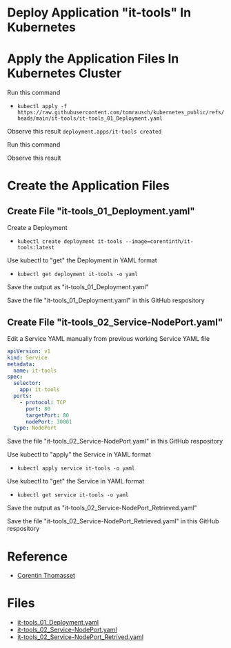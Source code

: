 # Deploy Application "it-tools" In Kubernetes

# Apply the Application Files In Kubernetes Cluster
Run this command
- ```kubectl apply -f https://raw.githubusercontent.com/tomrausch/kubernetes_public/refs/heads/main/it-tools/it-tools_01_Deployment.yaml```

Observe this result
```deployment.apps/it-tools created```

Run this command

Observe this result


# Create the Application Files
## Create File "it-tools_01_Deployment.yaml"
Create a Deployment
- ```kubectl create deployment it-tools --image=corentinth/it-tools:latest```

Use kubectl to "get" the Deployment in YAML format
- ```kubectl get deployment it-tools -o yaml```

Save the output as "it-tools_01_Deployment.yaml"

Save the file "it-tools_01_Deployment.yaml" in this GitHub respository

## Create File "it-tools_02_Service-NodePort.yaml"
Edit a Service YAML manually from previous working Service YAML file
```yaml
apiVersion: v1
kind: Service
metadata:
  name: it-tools
spec:
  selector:
    app: it-tools
  ports:
    - protocol: TCP
      port: 80
      targetPort: 80
      nodePort: 30001   
  type: NodePort
```

Save the file "it-tools_02_Service-NodePort.yaml" in this GitHub respository

Use kubectl to "apply" the Service in YAML format
- ```kubectl apply service it-tools -o yaml```

Use kubectl to "get" the Service in YAML format
- ```kubectl get service it-tools -o yaml```

Save the output as "it-tools_02_Service-NodePort_Retrieved.yaml"

Save the file "it-tools_02_Service-NodePort_Retrieved.yaml" in this GitHub respository

# Reference
- [Corentin Thomasset](https://corentin.tech/)

# Files
- [it-tools_01_Deployment.yaml](https://github.com/tomrausch/kubernetes_public/blob/1193b10ebb36365b71dd9fe516c9faf217505f06/it-tools/it-tools_01_Deployment.yaml)
- [it-tools_02_Service-NodePort.yaml](https://github.com/tomrausch/kubernetes_public/blob/main/it-tools/it-tools_02_Service-NodePort.yaml)
- [it-tools_02_Service-NodePort_Retrived.yaml](https://raw.githubusercontent.com/tomrausch/kubernetes_public/refs/heads/main/it-tools/it-tools_02_Service-NodePort_Retrieved.yaml)
